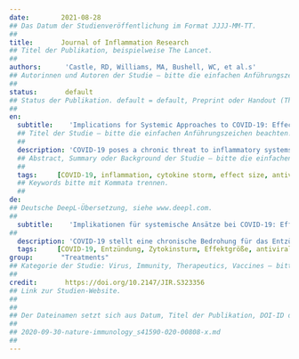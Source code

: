 ```yaml
---
date:        2021-08-28
## Das Datum der Studienveröffentlichung im Format JJJJ-MM-TT.
##
title:       Journal of Inflammation Research
## Titel der Publikation, beispielweise The Lancet.
##
authors:      'Castle, RD, Williams, MA, Bushell, WC, et al.s'
## Autorinnen und Autoren der Studie – bitte die einfachen Anführungszeichen beachten!
##
status:       default
## Status der Publikation. default = default, Preprint oder Handout (Thesenpapier)
##
en:
  subtitle:    'Implications for Systemic Approaches to COVID-19: Effect Sizes of Remdesivir, Tocilizumab, Melatonin, Vitamin D3, and Meditation'
  ## Titel der Studie – bitte die einfachen Anführungszeichen beachten!
  ##
  description: 'COVID-19 poses a chronic threat to inflammatory systems, reinforcing the need for efficient anti-inflammatory strategies. The purpose of this review and analysis was to determine the efficacy of various interventions upon the inflammatory markers most affected by COVID-19. The focus was on the markers associated with COVID-19, not the etiology of the virus itself. Based on 27 reviewed papers, information was extracted on the effects of COVID-19 upon inflammatory markers, then the effects of standard treatments (Remdesivir, Tocilizumab) and adjunctive interventions (vitamin D3, melatonin, and meditation) were extracted for those markers. These data were used to approximate effect sizes for the disease or interventions via standardized mean differences (SMD). The data that were available indicated that adjunctive interventions affected 68.4% of the inflammatory markers impacted by COVID-19, while standard pharmaceutical medication affected 26.3%. Nonstandard adjunctive care appeared to have comparable or superior effects in comparison to Remdesivir and Tocilizumab on the inflammatory markers most impacted by COVID-19. Alongside standards of care, melatonin, vitamin D3, and meditation should be considered for treatment of SARS-COV-2 infection and COVID-19 disease.'
  ## Abstract, Summary oder Background der Studie – bitte die einfachen Anführungszeichen beachten!
  ##
  tags:     [COVID-19, inflammation, cytokine storm, effect size, antivirals, corticosteroids, melatonin, vitamin D, meditation, whole health]
  ## Keywords bitte mit Kommata trennen.
  ##
de: 
## Deutsche DeepL-Übersetzung, siehe www.deepl.com.
##
  subtitle:    'Implikationen für systemische Ansätze bei COVID-19: Effektgrößen von Remdesivir, Tocilizumab, Melatonin, Vitamin D3 und Meditation'
##
  description: 'COVID-19 stellt eine chronische Bedrohung für das Entzündungssystem dar, was den Bedarf an effizienten entzündungshemmenden Strategien verstärkt. Ziel dieser Übersichtsarbeit und Analyse war es, die Wirksamkeit verschiedener Interventionen auf die von COVID-19 am stärksten betroffenen Entzündungsmarker zu bestimmen. Der Schwerpunkt lag dabei auf den mit COVID-19 assoziierten Markern, nicht auf der Ätiologie des Virus selbst. Auf der Grundlage von 27 überprüften Arbeiten wurden Informationen über die Auswirkungen von COVID-19 auf Entzündungsmarker extrahiert. Anschließend wurden die Auswirkungen von Standardbehandlungen (Remdesivir, Tocilizumab) und ergänzenden Maßnahmen (Vitamin D3, Melatonin und Meditation) für diese Marker extrahiert. Diese Daten wurden verwendet, um die Effektgrößen für die Krankheit oder die Interventionen anhand der standardisierten mittleren Unterschiede (SMD) zu schätzen. Die verfügbaren Daten zeigten, dass unterstützende Maßnahmen 68,4 % der von COVID-19 beeinflussten Entzündungsmarker beeinflussten, während Standardmedikamente 26,3 % beeinflussten. Die nicht standardisierte Zusatzbehandlung schien im Vergleich zu Remdesivir und Tocilizumab eine vergleichbare oder überlegene Wirkung auf die von COVID-19 am stärksten beeinflussten Entzündungsmarker zu haben. Neben der Standardbehandlung sollten Melatonin, Vitamin D3 und Meditation für die Behandlung der SARS-COV-2-Infektion und der COVID-19-Erkrankung in Betracht gezogen werden.'
  tags:     [COVID-19, Entzündung, Zytokinsturm, Effektgröße, antivirale Mittel, Kortikosteroide, Melatonin, Vitamin D, Meditation, ganzheitliche Gesundheit]
group:       "Treatments"
## Kategorie der Studie: Virus, Immunity, Therapeutics, Vaccines – bitte die Anführungszeichen beachten!
##
credit:       https://doi.org/10.2147/JIR.S323356
## Link zur Studien-Website.
##
##
## Der Dateinamen setzt sich aus Datum, Titel der Publikation, DOI-ID der Studie (nach dem letzten Slash) und der Dateiendung zusammen. Bitte den Unterstrich vor der DOI-ID beachten!
##
## 2020-09-30-nature-immunology_s41590-020-00808-x.md
##
---
```

<object data="{{ page.link }}" style='height:calc(100vh - 400px); width: 100%' type='application/pdf'></object>